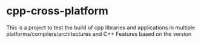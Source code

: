 # cpp-cross-platform
This is a project to test the build of cpp libraries and applications in multiple platforms/compilers/architectures and C++ Features based on the version
